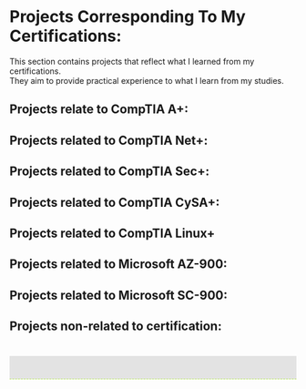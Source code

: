 # Projects Corresponding To My Certifications:
<p>
  This section contains projects that reflect what I learned from my certifications.<br />
  They aim to provide practical experience to what I learn from my studies. <br /> 
</p>

## Projects relate to CompTIA A+:

## Projects related to CompTIA Net+:

## Projects related to CompTIA Sec+:

## Projects related to CompTIA CySA+:

## Projects related to CompTIA Linux+

## Projects related to Microsoft AZ-900:

## Projects related to Microsoft SC-900:

## Projects non-related to certification:

<div style="background:rgba(0, 0, 0, 0.1); width: 100%; border-bottom: 
  1px dashed #b5e853; padding: 20px 0; margin: 40px 0 0 0;"></div>
